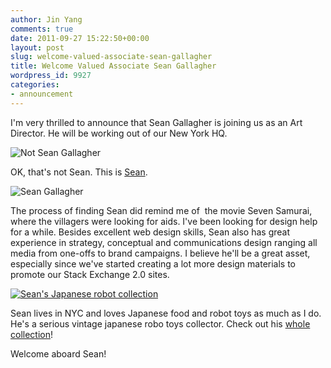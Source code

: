 ```yaml
---
author: Jin Yang
comments: true
date: 2011-09-27 15:22:50+00:00
layout: post
slug: welcome-valued-associate-sean-gallagher
title: Welcome Valued Associate Sean Gallagher
wordpress_id: 9927
categories:
- announcement
---
```


I'm very thrilled to announce that Sean Gallagher is joining us as an Art Director. He will be working out of our New York HQ.

![Not Sean Gallagher](http://blog.stackoverflow.com/wp-content/uploads/seven-samurai-300x225.jpg)

OK, that's not Sean. This is [Sean](http://dluxstudios.com/11/).

![Sean Gallagher](http://blog.stackoverflow.com/wp-content/uploads/Photo-on-2011-09-13-at-22.32-2-300x225.jpg)

The process of finding Sean did remind me of  the movie Seven Samurai, where the villagers were looking for aids. I've been looking for design help for a while. Besides excellent web design skills, Sean also has great experience in strategy, conceptual and communications design ranging all media from one-offs to brand campaigns. I believe he'll be a great asset, especially since we've started creating a lot more design materials to promote our Stack Exchange 2.0 sites.

[![Sean's Japanese robot collection](http://blog.stackoverflow.com/wp-content/uploads/sean-toys-300x224.jpg)](http://blog.stackoverflow.com/2011/09/welcome-valued-associate-sean-gallagher/sean-toys/)

Sean lives in NYC and loves Japanese food and robot toys as much as I do. He's a serious vintage japanese robo toys collector. Check out his [whole collection](http://www.toybotstudios.com/2011/08/wondrous-vintage-collection-of-diceone.html)!

Welcome aboard Sean!


